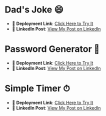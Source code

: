 # Dad's Joke 😄

- 🚀 **Deployment Link**: [Click Here to Try It](https://harmonious-cajeta-85a8ec.netlify.app/)  
- 🔗 **LinkedIn Post**: [View My Post on LinkedIn](https://www.linkedin.com/feed/update/urn:li:activity:7379891087227699200/)


# Password Generator 🔑

- 🚀 **Deployment Link**: [Click Here to Try It](https://stately-kitten-ce14a0.netlify.app/)  
- 🔗 **LinkedIn Post**: [View My Post on LinkedIn](https://www.linkedin.com/posts/your-link)


# Simple Timer  ⏱

- 🚀 **Deployment Link**: [Click Here to Try It](https://kaleidoscopic-taiyaki-8e0350.netlify.app/)  
- 🔗 **LinkedIn Post**: [View My Post on LinkedIn](https://www.linkedin.com/posts/your-link)


